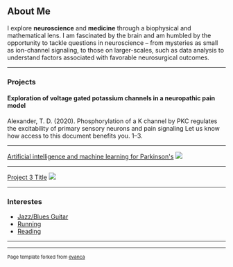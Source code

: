 ## About Me

I explore **neuroscience** and **medicine** through a biophysical and mathematical lens. I am fascinated by the brain and am humbled by the opportunity to tackle questions in neuroscience – from mysteries as small as ion-channel signaling, to those on larger-scales, such as data analysis to understand factors associated with favorable neurosurgical outcomes.

---

### Projects

#### Exploration of voltage gated potassium channels in a neuropathic pain model
Alexander, T. D. (2020). Phosphorylation of a K channel by PKC regulates the excitability of primary sensory neurons and pain signaling Let us know how access to this document benefits you. 1–3.

---
[Artificial intelligence and machine learning for Parkinson's](/pdf/sample_presentation.pdf)
<img src="images/dummy_thumbnail.jpg?raw=true"/>

---
[Project 3 Title](http://example.com/)
<img src="images/dummy_thumbnail.jpg?raw=true"/>

---

### Interestes

- [Jazz/Blues Guitar](http://example.com/)
- [Running](http://example.com/)
- [Reading](http://example.com/)

---




---
<p style="font-size:11px">Page template forked from <a href="https://github.com/evanca/quick-portfolio">evanca</a></p>
<!-- Remove above link if you don't want to attibute -->
